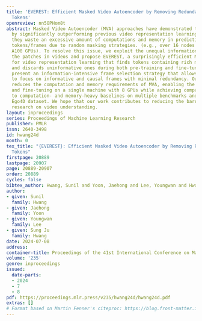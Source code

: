 ```yaml
---
title: 'EVEREST: Efficient Masked Video Autoencoder by Removing Redundant Spatiotemporal
  Tokens'
openreview: nn5OPHom8t
abstract: Masked Video Autoencoder (MVA) approaches have demonstrated their potential
  by significantly outperforming previous video representation learning methods. However,
  they waste an excessive amount of computations and memory in predicting uninformative
  tokens/frames due to random masking strategies. (e.g., over 16 nodes with 128 NVIDIA
  A100 GPUs). To resolve this issue, we exploit the unequal information density among
  the patches in videos and propose EVEREST, a surprisingly efficient MVA approach
  for video representation learning that finds tokens containing rich motion features
  and discards uninformative ones during both pre-training and fine-tuning. We further
  present an information-intensive frame selection strategy that allows the model
  to focus on informative and causal frames with minimal redundancy. Our method significantly
  reduces the computation and memory requirements of MVA, enabling the pre-training
  and fine-tuning on a single machine with 8 GPUs while achieving comparable performance
  to computation- and memory-heavy baselines on multiple benchmarks and the uncurated
  Ego4D dataset. We hope that our work contributes to reducing the barrier to further
  research on video understanding.
layout: inproceedings
series: Proceedings of Machine Learning Research
publisher: PMLR
issn: 2640-3498
id: hwang24d
month: 0
tex_title: "{EVEREST}: Efficient Masked Video Autoencoder by Removing Redundant Spatiotemporal
  Tokens"
firstpage: 20889
lastpage: 20907
page: 20889-20907
order: 20889
cycles: false
bibtex_author: Hwang, Sunil and Yoon, Jaehong and Lee, Youngwan and Hwang, Sung Ju
author:
- given: Sunil
  family: Hwang
- given: Jaehong
  family: Yoon
- given: Youngwan
  family: Lee
- given: Sung Ju
  family: Hwang
date: 2024-07-08
address:
container-title: Proceedings of the 41st International Conference on Machine Learning
volume: '235'
genre: inproceedings
issued:
  date-parts:
  - 2024
  - 7
  - 8
pdf: https://proceedings.mlr.press/v235/hwang24d/hwang24d.pdf
extras: []
# Format based on Martin Fenner's citeproc: https://blog.front-matter.io/posts/citeproc-yaml-for-bibliographies/
---
```

